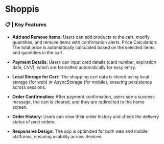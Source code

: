 # Shoppis
### 📋 | Key Features

- **Add and Remove Items:** Users can add products to the cart, modify quantities, and remove items with confirmation alerts.
Price Calculation: The total price is automatically calculated based on the selected items and quantities in the cart.

- **Payment Details:** Users can input card details (card number, expiration date, CVV), which are formatted automatically for easy entry.

- **Local Storage for Cart:** The shopping cart data is stored using local storage (for web) or AsyncStorage (for mobile), ensuring persistence across sessions.

- **Order Confirmation:** After payment confirmation, users see a success message, the cart is cleared, and they are redirected to the home screen.

- **Order History:** Users can view their order history and check the delivery status of past orders.

- **Responsive Design:** The app is optimized for both web and mobile platforms, ensuring usability across devices.
